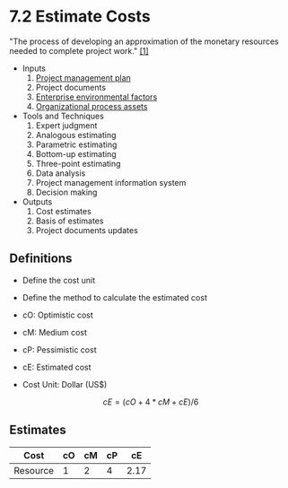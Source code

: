 # 7.2 Estimate Costs

"The process of developing an approximation of the monetary resources needed to
complete project work." [[1]](../home.md#references)

- Inputs
  1. [Project management plan](../04-integration/4.2-develop-project-management-plan.md)
  2. Project documents
  3. [Enterprise environmental factors](../00-project-files/01-enterprise-environmental-factors/00-enterprise-environmental-factors.md)
  4. [Organizational process assets](../00-project-files/02-organizational-process-assets/00-organizational-process-assets.md)
- Tools and Techniques
  1. Expert judgment
  2. Analogous estimating
  3. Parametric estimating
  4. Bottom-up estimating
  5. Three-point estimating
  6. Data analysis
  7. Project management information system
  8. Decision making
- Outputs
  1. Cost estimates
  2. Basis of estimates
  3. Project documents updates

## Definitions

- Define the cost unit
- Define the method to calculate the estimated cost

- cO: Optimistic cost
- cM: Medium cost
- cP: Pessimistic cost
- cE: Estimated cost

- Cost Unit: Dollar (US$)

```math
cE = (cO + 4 * cM + cE) / 6
```

## Estimates

| Cost     | cO  | cM  | cP  | cE   |
| -------- | --- | --- | --- | ---- |
| Resource | 1   | 2   | 4   | 2.17 |
